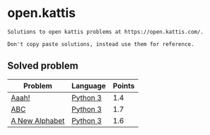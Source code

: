 # open.kattis

    Solutions to open kattis problems at https://open.kattis.com/.

    Don't copy paste solutions, instead use them for reference.

## Solved problem

|Problem   |Language   |Points   |
|---|---|---|
| [Aaah!](https://open.kattis.com/problems/aaah)  |[Python 3](https://github.com/6ftunder/open.kattis/tree/master/py/Aaah!)| 1.4  |
| [ABC](https://open.kattis.com/problems/abc)  |[Python 3](https://github.com/6ftunder/open.kattis/tree/master/py/ABC)| 1.7  |
| [A New Alphabet](https://open.kattis.com/problems/anewalphabet)  |[Python 3](https://github.com/6ftunder/open.kattis/tree/master/py/A%20New%20Alphabet)| 1.6  |